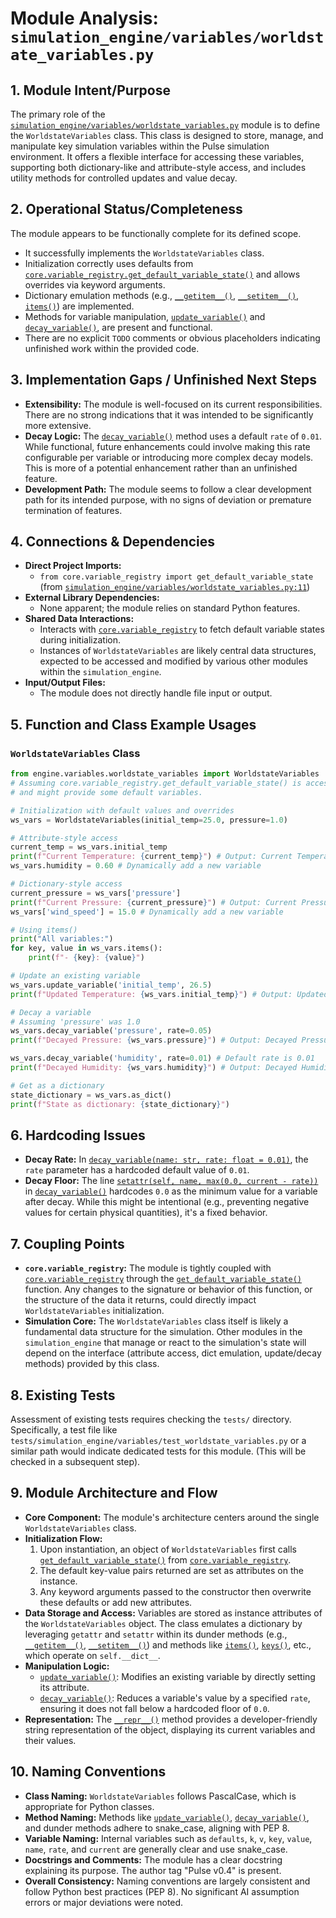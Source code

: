 # Module Analysis: `simulation_engine/variables/worldstate_variables.py`

## 1. Module Intent/Purpose

The primary role of the [`simulation_engine/variables/worldstate_variables.py`](simulation_engine/variables/worldstate_variables.py:1) module is to define the `WorldstateVariables` class. This class is designed to store, manage, and manipulate key simulation variables within the Pulse simulation environment. It offers a flexible interface for accessing these variables, supporting both dictionary-like and attribute-style access, and includes utility methods for controlled updates and value decay.

## 2. Operational Status/Completeness

The module appears to be functionally complete for its defined scope.
- It successfully implements the `WorldstateVariables` class.
- Initialization correctly uses defaults from [`core.variable_registry.get_default_variable_state()`](core/variable_registry.py:1) and allows overrides via keyword arguments.
- Dictionary emulation methods (e.g., [`__getitem__()`](simulation_engine/variables/worldstate_variables.py:24), [`__setitem__()`](simulation_engine/variables/worldstate_variables.py:27), [`items()`](simulation_engine/variables/worldstate_variables.py:33)) are implemented.
- Methods for variable manipulation, [`update_variable()`](simulation_engine/variables/worldstate_variables.py:52) and [`decay_variable()`](simulation_engine/variables/worldstate_variables.py:56), are present and functional.
- There are no explicit `TODO` comments or obvious placeholders indicating unfinished work within the provided code.

## 3. Implementation Gaps / Unfinished Next Steps

- **Extensibility:** The module is well-focused on its current responsibilities. There are no strong indications that it was intended to be significantly more extensive.
- **Decay Logic:** The [`decay_variable()`](simulation_engine/variables/worldstate_variables.py:56) method uses a default `rate` of `0.01`. While functional, future enhancements could involve making this rate configurable per variable or introducing more complex decay models. This is more of a potential enhancement rather than an unfinished feature.
- **Development Path:** The module seems to follow a clear development path for its intended purpose, with no signs of deviation or premature termination of features.

## 4. Connections & Dependencies

- **Direct Project Imports:**
    - `from core.variable_registry import get_default_variable_state` (from [`simulation_engine/variables/worldstate_variables.py:11`](simulation_engine/variables/worldstate_variables.py:11))
- **External Library Dependencies:**
    - None apparent; the module relies on standard Python features.
- **Shared Data Interactions:**
    - Interacts with [`core.variable_registry`](core/variable_registry.py:1) to fetch default variable states during initialization.
    - Instances of `WorldstateVariables` are likely central data structures, expected to be accessed and modified by various other modules within the `simulation_engine`.
- **Input/Output Files:**
    - The module does not directly handle file input or output.

## 5. Function and Class Example Usages

### `WorldstateVariables` Class

```python
from engine.variables.worldstate_variables import WorldstateVariables
# Assuming core.variable_registry.get_default_variable_state() is accessible
# and might provide some default variables.

# Initialization with default values and overrides
ws_vars = WorldstateVariables(initial_temp=25.0, pressure=1.0)

# Attribute-style access
current_temp = ws_vars.initial_temp
print(f"Current Temperature: {current_temp}") # Output: Current Temperature: 25.0
ws_vars.humidity = 0.60 # Dynamically add a new variable

# Dictionary-style access
current_pressure = ws_vars['pressure']
print(f"Current Pressure: {current_pressure}") # Output: Current Pressure: 1.0
ws_vars['wind_speed'] = 15.0 # Dynamically add a new variable

# Using items()
print("All variables:")
for key, value in ws_vars.items():
    print(f"- {key}: {value}")

# Update an existing variable
ws_vars.update_variable('initial_temp', 26.5)
print(f"Updated Temperature: {ws_vars.initial_temp}") # Output: Updated Temperature: 26.5

# Decay a variable
# Assuming 'pressure' was 1.0
ws_vars.decay_variable('pressure', rate=0.05)
print(f"Decayed Pressure: {ws_vars.pressure}") # Output: Decayed Pressure: 0.95

ws_vars.decay_variable('humidity', rate=0.01) # Default rate is 0.01
print(f"Decayed Humidity: {ws_vars.humidity}") # Output: Decayed Humidity: 0.59

# Get as a dictionary
state_dictionary = ws_vars.as_dict()
print(f"State as dictionary: {state_dictionary}")
```

## 6. Hardcoding Issues

- **Decay Rate:** In [`decay_variable(name: str, rate: float = 0.01)`](simulation_engine/variables/worldstate_variables.py:56), the `rate` parameter has a hardcoded default value of `0.01`.
- **Decay Floor:** The line [`setattr(self, name, max(0.0, current - rate))`](simulation_engine/variables/worldstate_variables.py:59) in [`decay_variable()`](simulation_engine/variables/worldstate_variables.py:56) hardcodes `0.0` as the minimum value for a variable after decay. While this might be intentional (e.g., preventing negative values for certain physical quantities), it's a fixed behavior.

## 7. Coupling Points

- **`core.variable_registry`:** The module is tightly coupled with [`core.variable_registry`](core/variable_registry.py:1) through the [`get_default_variable_state()`](core/variable_registry.py:1) function. Any changes to the signature or behavior of this function, or the structure of the data it returns, could directly impact `WorldstateVariables` initialization.
- **Simulation Core:** The `WorldstateVariables` class itself is likely a fundamental data structure for the simulation. Other modules in the `simulation_engine` that manage or react to the simulation's state will depend on the interface (attribute access, dict emulation, update/decay methods) provided by this class.

## 8. Existing Tests

Assessment of existing tests requires checking the `tests/` directory. Specifically, a test file like `tests/simulation_engine/variables/test_worldstate_variables.py` or a similar path would indicate dedicated tests for this module. (This will be checked in a subsequent step).

## 9. Module Architecture and Flow

- **Core Component:** The module's architecture centers around the single `WorldstateVariables` class.
- **Initialization Flow:**
    1.  Upon instantiation, an object of `WorldstateVariables` first calls [`get_default_variable_state()`](core/variable_registry.py:1) from [`core.variable_registry`](core/variable_registry.py:1).
    2.  The default key-value pairs returned are set as attributes on the instance.
    3.  Any keyword arguments passed to the constructor then overwrite these defaults or add new attributes.
- **Data Storage and Access:** Variables are stored as instance attributes of the `WorldstateVariables` object. The class emulates a dictionary by leveraging `getattr` and `setattr` within its dunder methods (e.g., [`__getitem__()`](simulation_engine/variables/worldstate_variables.py:24), [`__setitem__()`](simulation_engine/variables/worldstate_variables.py:27)) and methods like [`items()`](simulation_engine/variables/worldstate_variables.py:33), [`keys()`](simulation_engine/variables/worldstate_variables.py:36), etc., which operate on `self.__dict__`.
- **Manipulation Logic:**
    - [`update_variable()`](simulation_engine/variables/worldstate_variables.py:52): Modifies an existing variable by directly setting its attribute.
    - [`decay_variable()`](simulation_engine/variables/worldstate_variables.py:56): Reduces a variable's value by a specified `rate`, ensuring it does not fall below a hardcoded floor of `0.0`.
- **Representation:** The [`__repr__()`](simulation_engine/variables/worldstate_variables.py:61) method provides a developer-friendly string representation of the object, displaying its current variables and their values.

## 10. Naming Conventions

- **Class Naming:** `WorldstateVariables` follows PascalCase, which is appropriate for Python classes.
- **Method Naming:** Methods like [`update_variable()`](simulation_engine/variables/worldstate_variables.py:52), [`decay_variable()`](simulation_engine/variables/worldstate_variables.py:56), and dunder methods adhere to snake_case, aligning with PEP 8.
- **Variable Naming:** Internal variables such as `defaults`, `k`, `v`, `key`, `value`, `name`, `rate`, and `current` are generally clear and use snake_case.
- **Docstrings and Comments:** The module has a clear docstring explaining its purpose. The author tag "Pulse v0.4" is present.
- **Overall Consistency:** Naming conventions are largely consistent and follow Python best practices (PEP 8). No significant AI assumption errors or major deviations were noted.